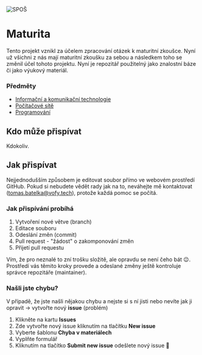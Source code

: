 ![SPOŠ](https://user-images.githubusercontent.com/44552607/120802928-49688780-c543-11eb-9d6c-f7ee6fc60b7a.png)

# Maturita
Tento projekt vznikl za účelem zpracování otázek k maturitní zkoušce. Nyní už všichni z nás mají maturitní zkoušku za sebou a následkem toho se změnil účel tohoto projektu. Nyní je repozitář použitelný jako znalostní báze či jako výukový materiál.

### Předměty
* [Informační a komunikační technologie](Informa%C4%8Dn%C3%AD%20a%20komunika%C4%8Dn%C3%AD%20technologie)
* [Počítačové sítě](Po%C4%8D%C3%ADta%C4%8Dov%C3%A9%20s%C3%ADt%C4%9B)
* [Programování](Programov%C3%A1n%C3%AD)

## Kdo může přispívat
Kdokoliv.

## Jak přispívat
Nejjednodušším způsobem je editovat soubor přímo ve webovém prostředí GitHub. Pokud si nebudete vědět rady jak na to, neváhejte mě kontaktovat (tomas.batelka@vofy.tech), protože každá pomoc se počítá.

### Jak přispívání probíhá
1. Vytvoření nové větve (branch)
1. Editace souboru
1. Odeslání změn (commit)
1. Pull request - "žádost" o zakomponování změn
1. Přijetí pull requestu

Vím, že pro neznalé to zní trošku složitě, ale opravdu se není čeho bát :wink:. Prostředí vás těmito kroky provede a odeslané změny ještě kontroluje správce repozitáře (maintainer).

### Našli jste chybu?
V případě, že jste našli nějakou chybu a nejste si s ní jisti nebo nevíte jak ji opravit -> vytvořte nový **issue** (problém)

1. Klikněte na kartu **Issues**
1. Zde vytvořte nový issue kliknutím na tlačítku **New issue**
1. Vyberte šablonu **Chyba v materiálech**
1. Vyplňte formulář
1. Kliknutím na tlačítko **Submit new issue** odešlete nový issue :tada:
